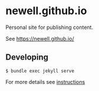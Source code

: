 # newell.github.io
Personal site for publishing content.

See https://newell.github.io/

## Developing

`$ bundle exec jekyll serve`

For more details see [instructions](https://docs.github.com/en/pages/setting-up-a-github-pages-site-with-jekyll/testing-your-github-pages-site-locally-with-jekyll)

